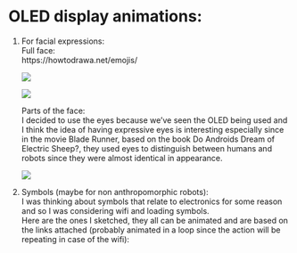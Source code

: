 # OLED display animations:
<ol> 
  <li> For facial expressions: </br>
   Full face: </br> 
  https://howtodrawa.net/emojis/ 
  
  ![](https://github.com/LiyanIbrahim/performingRobots/edit/master/November2/1.png)
  
  ![](https://github.com/LiyanIbrahim/performingRobots/edit/master/November2/2.png)
  
  Parts of the face: </br>
  I decided to use the eyes because we’ve seen the OLED being used and I think the idea of having expressive eyes is interesting especially since in the movie Blade Runner, based on the book Do Androids Dream of Electric Sheep?, they used eyes to distinguish between humans and robots since they were almost identical in appearance. </br>
  
  ![](https://github.com/LiyanIbrahim/performingRobots/edit/master/November2/4.png)
  
  </li> 
  <li> Symbols (maybe for non anthropomorphic robots): </br> 
I was thinking about symbols that relate to electronics for some reason and so I was considering wifi and loading symbols. </br>
Here are the ones I sketched, they all can be animated and are based on the links attached (probably animated in a loop since the action will be repeating in case of the wifi): </br> 
</li>



  

    
